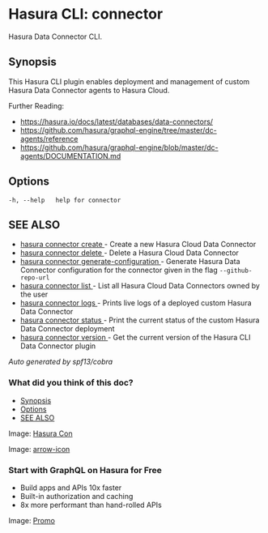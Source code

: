 # Hasura CLI: connector

Hasura Data Connector CLI.

## Synopsis​

This Hasura CLI plugin enables deployment and management of custom Hasura Data Connector agents to Hasura Cloud.

Further Reading:

- [ https://hasura.io/docs/latest/databases/data-connectors/ ](https://hasura.io/docs/latest/databases/data-connectors/)
- [ https://github.com/hasura/graphql-engine/tree/master/dc-agents/reference ](https://github.com/hasura/graphql-engine/tree/master/dc-agents/reference)
- [ https://github.com/hasura/graphql-engine/blob/master/dc-agents/DOCUMENTATION.md ](https://github.com/hasura/graphql-engine/blob/master/dc-agents/DOCUMENTATION.md)


## Options​

`-h, --help   help for connector`

## SEE ALSO​

- [ hasura connector create ](https://hasura.io/docs/latest/hasura-cli/connector-plugin/commands/connector_create/)- Create a new Hasura Cloud Data Connector
- [ hasura connector delete ](https://hasura.io/docs/latest/hasura-cli/connector-plugin/commands/connector_delete/)- Delete a Hasura Cloud Data Connector
- [ hasura connector generate-configuration ](https://hasura.io/docs/latest/hasura-cli/connector-plugin/commands/connector_generate-configuration/)- Generate Hasura Data Connector configuration for the connector given in the flag `--github-repo-url`
- [ hasura connector list ](https://hasura.io/docs/latest/hasura-cli/connector-plugin/commands/connector_list/)- List all Hasura Cloud Data Connectors owned by the user
- [ hasura connector logs ](https://hasura.io/docs/latest/hasura-cli/connector-plugin/commands/connector_logs/)- Prints live logs of a deployed custom Hasura Data Connector
- [ hasura connector status ](https://hasura.io/docs/latest/hasura-cli/connector-plugin/commands/connector_status/)- Print the current status of the custom Hasura Data Connector deployment
- [ hasura connector version ](https://hasura.io/docs/latest/hasura-cli/connector-plugin/commands/connector_version/)- Get the current version of the Hasura CLI Data Connector plugin


 *Auto generated by spf13/cobra* 

### What did you think of this doc?

- [ Synopsis ](https://hasura.io/docs/latest/hasura-cli/connector-plugin/commands/connector/#synopsis)
- [ Options ](https://hasura.io/docs/latest/hasura-cli/connector-plugin/commands/connector/#options)
- [ SEE ALSO ](https://hasura.io/docs/latest/hasura-cli/connector-plugin/commands/connector/#see-also)


Image: [ Hasura Con ](https://res.cloudinary.com/dh8fp23nd/image/upload/v1686154570/hasura-con-2023/has-con-light-date_r2a2ud.png)

Image: [ arrow-icon ](https://res.cloudinary.com/dh8fp23nd/image/upload/v1683723549/main-web/chevron-right_ldbi7d.png)

### Start with GraphQL on Hasura for Free

- Build apps and APIs 10x faster
- Built-in authorization and caching
- 8x more performant than hand-rolled APIs


Image: [ Promo ](https://hasura.io/docs/assets/images/hasura-free-ff60e409244e0ea12b5a3045d1a9096b.png)